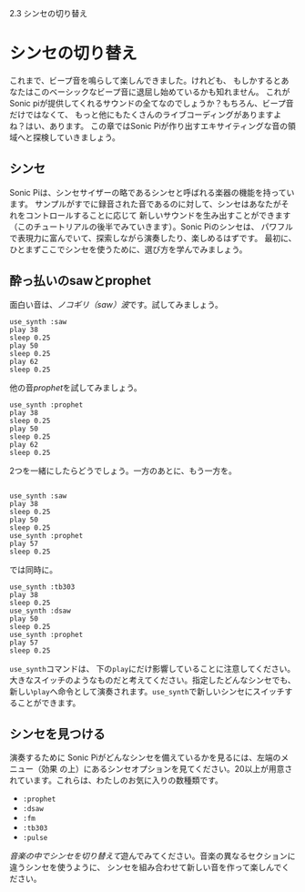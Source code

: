 2.3 シンセの切り替え

# シンセの切り替え

これまで、ビープ音を鳴らして楽しんできました。けれども、
もしかするとあなたはこのベーシックなビープ音に退屈し始めているかも知れません。
これがSonic piが提供してくれるサウンドの全てなのでしょうか？もちろん、ビープ音だけではなくて、
もっと他にもたくさんのライブコーディングがありますよね？はい、あります。
この章ではSonic Piが作り出すエキサイティングな音の領域へと探検していきましょう。

## シンセ

Sonic Piは、シンセサイザーの略であるシンセと呼ばれる楽器の機能を持っています。
サンプルがすでに録音された音であるのに対して、シンセはあなたがそれをコントロールすることに応じて
新しいサウンドを生み出すことができます（このチュートリアルの後半でみていきます）。Sonic Piのシンセは、
パワフルで表現力に富んでいて、探索しながら演奏したり、楽しめるはずです。
最初に、ひとまずここでシンセを使うために、選び方を学んでみましょう。

## 酔っ払いのsawとprophet

面白い音は、*ノコギリ（saw）波*です。試してみましょう。

```
use_synth :saw
play 38
sleep 0.25
play 50
sleep 0.25
play 62
sleep 0.25
```

他の音*prophet*を試してみましょう。

```
use_synth :prophet
play 38
sleep 0.25
play 50
sleep 0.25
play 62
sleep 0.25

```
2つを一緒にしたらどうでしょう。一方のあとに、もう一方を。
```

use_synth :saw
play 38
sleep 0.25
play 50
sleep 0.25
use_synth :prophet
play 57
sleep 0.25

```

では同時に。

```
use_synth :tb303
play 38
sleep 0.25
use_synth :dsaw
play 50
sleep 0.25
use_synth :prophet
play 57
sleep 0.25
```

`use_synth`コマンドは、 下の`play`にだけ影響していることに注意してください。
大きなスイッチのようなものだと考えてください。指定したどんなシンセでも、
新しい`play`へ命令として演奏されます。`use_synth`で新しいシンセにスイッチすることができます。

## シンセを見つける

演奏するために Sonic Piがどんなシンセを備えているかを見るには、左端のメニュー（効果 の上）にあるシンセオプションを見てください。20以上が用意されています。これらは、わたしのお気に入りの数種類です。

* `:prophet`
* `:dsaw`
* `:fm`
* `:tb303`
* `:pulse`

*音楽の中でシンセを切り替えて*遊んでみてください。音楽の異なるセクションに違うシンセを使うように、
シンセを組み合わせて新しい音を作って楽しんでください。